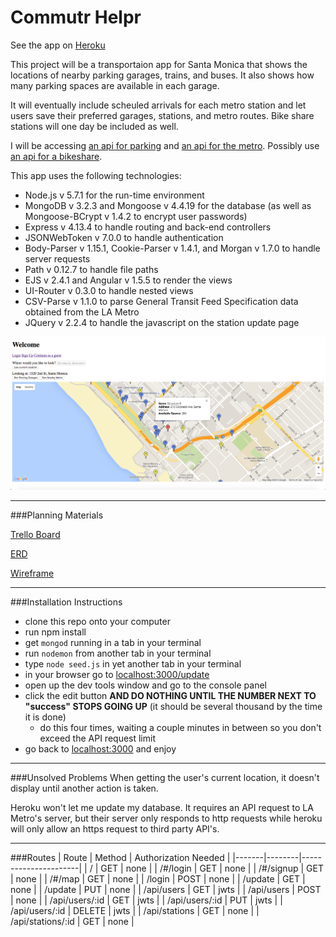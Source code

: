 # Commutr Helpr
  
See the app on [Heroku](https://desolate-lowlands-14384.herokuapp.com/)  

This project will be a transportaion app for Santa Monica that shows the locations of nearby parking garages, trains, and buses. It also shows how many parking spaces are available in each garage.  

It will eventually include scheuled arrivals for each metro station and let users save their preferred garages, stations, and metro routes. Bike share stations will one day be included as well. 

I will be accessing [an api for parking](https://parking.api.smgov.net/) and [an api for the metro](http://developer.metro.net/). Possibly use [an api for a bikeshare](https://app.socialbicycles.com/developer/).

This app uses the following technologies:  
- Node.js v 5.7.1 for the run-time environment  
- MongoDB v 3.2.3 and Mongoose v 4.4.19 for the database (as well as Mongoose-BCrypt v 1.4.2 to encrypt user passwords)  
- Express v 4.13.4 to handle routing and back-end controllers  
- JSONWebToken v 7.0.0 to handle authentication  
- Body-Parser v 1.15.1, Cookie-Parser v 1.4.1, and Morgan v 1.7.0 to handle server requests  
- Path v 0.12.7 to handle file paths
- EJS v 2.4.1 and Angular v 1.5.5 to render the views  
- UI-Router v 0.3.0 to handle nested views  
- CSV-Parse v 1.1.0 to parse General Transit Feed Specification data obtained from the LA Metro  
- JQuery v 2.2.4 to handle the javascript on the station update page

![Screen Shot](https://github.com/mrparvinsmith/project-4/blob/master/planning/App_Screen_Shot.png)

---
###Planning Materials

[Trello Board](https://trello.com/b/VrvPHFuB/project-4#)

[ERD](https://github.com/mrparvinsmith/project-4/blob/master/planning/ERD.jpg)

[Wireframe](https://github.com/mrparvinsmith/project-4/blob/master/planning/Wireframe.jpg)


---
###Installation Instructions
* clone this repo onto your computer
* run npm install
* get `mongod` running in a tab in your terminal
* run `nodemon` from another tab in your terminal
* type `node seed.js` in yet another tab in your terminal
* in your browser go to [localhost:3000/update](http://localhost:3000/update)
* open up the dev tools window and go to the console panel
* click the edit button __AND DO NOTHING UNTIL THE NUMBER NEXT TO "success" STOPS GOING UP__ (it should be several thousand by the time it is done)
	* do this four times, waiting a couple minutes in between so you don't exceed the API request limit
* go back to [localhost:3000](http://localhost:3000/) and enjoy

---
###Unsolved Problems
When getting the user's current location, it doesn't display until another action is taken.  

Heroku won't let me update my database. It requires an API request to LA Metro's server, but their server only responds to http requests while heroku will only allow an https request to third party API's.  

---
###Routes
| Route | Method | Authorization Needed |
|-------|--------|----------------------|
| /     | GET | none |
| /#/login | GET | none |
| /#/signup | GET | none |
| /#/map | GET | none |
| /login | POST | none |
| /update | GET | none |
| /update | PUT | none |
| /api/users | GET | jwts |
| /api/users | POST | none |
| /api/users/:id | GET | jwts |
| /api/users/:id | PUT | jwts |
| /api/users/:id | DELETE | jwts |
| /api/stations | GET | none |
| /api/stations/:id | GET | none |

